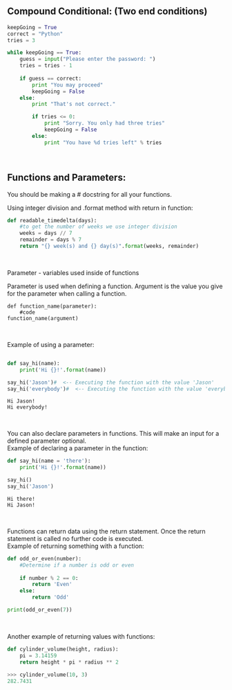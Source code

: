 ## Compound Conditional: (Two end conditions)
```python
keepGoing = True
correct = "Python"
tries = 3

while keepGoing == True:
    guess = input("Please enter the password: ")
    tries = tries - 1
    
    if guess == correct:
        print "You may proceed"
        keepGoing = False
    else:
        print "That's not correct."

        if tries <= 0:
            print "Sorry. You only had three tries"
            keepGoing = False
        else:
            print "You have %d tries left" % tries
```

<br>

## Functions and Parameters:
You should be making a # docstring for all your functions.

Using integer division and .format method with return in function:
```python
def readable_timedelta(days):
    #to get the number of weeks we use integer division
    weeks = days // 7
    remainder = days % 7
    return "{} week(s) and {} day(s)".format(weeks, remainder)
```

<br>

Parameter - variables used inside of functions

Parameter is used when defining a function. Argument is the value you give for the parameter when calling a function.
```
def function_name(parameter):
    #code
function_name(argument)
```

<br>

Example of using a parameter:
```python

def say_hi(name):
    print('Hi {}!'.format(name))

say_hi('Jason')#  <-- Executing the function with the value 'Jason'
say_hi('everybody')#  <-- Executing the function with the value 'everybody'
```
```
Hi Jason!
Hi everybody!
```

<br>

You can also declare parameters in functions. This will make an input for a defined parameter optional.<br>
Example of declaring a parameter in the function:
```python
def say_hi(name = 'there'):
    print('Hi {}!'.format(name))

say_hi()
say_hi('Jason')
```
```
Hi there!
Hi Jason!
```

<br>

Functions can return data using the return statement. Once the return statement is called no further code is executed.<br>
Example of returning something with a function:
```python
def odd_or_even(number):
    #Determine if a number is odd or even
	
    if number % 2 == 0:
        return 'Even'
    else:
        return 'Odd'

print(odd_or_even(7))
```

<br>

Another example of returning values with functions:
```python
def cylinder_volume(height, radius):
    pi = 3.14159
    return height * pi * radius ** 2
    
>>> cylinder_volume(10, 3)
282.7431
```

<br>
